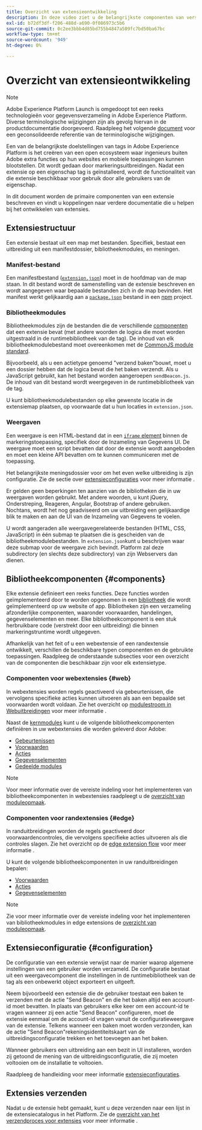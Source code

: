 ```yaml
---
title: Overzicht van extensieontwikkeling
description: In deze video ziet u de belangrijkste componenten van verschillende extensietypen en het ontwikkelingsproces voor extensies in Adobe Experience Platform.
exl-id: b72df3df-f206-488d-a690-0f086973c5b6
source-git-commit: 0c2ee3bbb4d85bd755b4847a509fc7bd50ba67bc
workflow-type: tm+mt
source-wordcount: '949'
ht-degree: 0%

---
```


# Overzicht van extensieontwikkeling

>[!NOTE]
>
>Adobe Experience Platform Launch is omgedoopt tot een reeks technologieën voor gegevensverzameling in Adobe Experience Platform. Diverse terminologische wijzigingen zijn als gevolg hiervan in de productdocumentatie doorgevoerd. Raadpleeg het volgende [document](../term-updates.md) voor een geconsolideerde referentie van de terminologische wijzigingen.

Een van de belangrijkste doelstellingen van tags in Adobe Experience Platform is het creëren van een open ecosysteem waar ingenieurs buiten Adobe extra functies op hun websites en mobiele toepassingen kunnen blootstellen. Dit wordt gedaan door markeringsuitbreidingen. Nadat een extensie op een eigenschap tag is geïnstalleerd, wordt de functionaliteit van die extensie beschikbaar voor gebruik door alle gebruikers van de eigenschap.

In dit document worden de primaire componenten van een extensie beschreven en vindt u koppelingen naar verdere documentatie die u helpen bij het ontwikkelen van extensies.

## Extensiestructuur

Een extensie bestaat uit een map met bestanden. Specifiek, bestaat een uitbreiding uit een manifestdossier, bibliotheekmodules, en meningen.

### Manifest-bestand

Een manifestbestand ([`extension.json`](./manifest.md)) moet in de hoofdmap van de map staan. In dit bestand wordt de samenstelling van de extensie beschreven en wordt aangegeven waar bepaalde bestanden zich in de map bevinden. Het manifest werkt gelijkaardig aan a [`package.json`](https://docs.npmjs.com/files/package.json) bestand in een [npm](https://www.npmjs.com/) project.

### Bibliotheekmodules

Bibliotheekmodules zijn de bestanden die de verschillende [componenten](#components) dat een extensie bevat (met andere woorden de logica die moet worden uitgestraald in de runtimebibliotheek van de tag). De inhoud van elk bibliotheekmodulebestand moet overeenkomen met de [CommonJS module standard](https://nodejs.org/api/modules.html#modules-commonjs-modules).

Bijvoorbeeld, als u een actietype genoemd &quot;verzend baken&quot;bouwt, moet u een dossier hebben dat de logica bevat die het baken verzendt. Als u JavaScript gebruikt, kan het bestand worden aangeroepen `sendBeacon.js`. De inhoud van dit bestand wordt weergegeven in de runtimebibliotheek van de tag.

U kunt bibliotheekmodulebestanden op elke gewenste locatie in de extensiemap plaatsen, op voorwaarde dat u hun locaties in `extension.json`.

### Weergaven

Een weergave is een HTML-bestand dat in een [`iframe` element](https://developer.mozilla.org/en-US/docs/Web/HTML/Element/iframe) binnen de markeringstoepassing, specifiek door de Inzameling van Gegevens UI. De weergave moet een script bevatten dat door de extensie wordt aangeboden en moet een kleine API bevatten om te kunnen communiceren met de toepassing.

Het belangrijkste meningsdossier voor om het even welke uitbreiding is zijn configuratie. Zie de sectie over [extensieconfiguraties](#configuration) voor meer informatie .

Er gelden geen beperkingen ten aanzien van de bibliotheken die in uw weergaven worden gebruikt. Met andere woorden, u kunt jQuery, Onderstreping, Reageren, Angular, Bootstrap of andere gebruiken. Nochtans, wordt het nog geadviseerd om uw uitbreiding een gelijkaardige blik te maken en aan de UI van de Inzameling van Gegevens te voelen.

U wordt aangeraden alle weergavegerelateerde bestanden (HTML, CSS, JavaScript) in één submap te plaatsen die is gescheiden van de bibliotheekmodulebestanden. In `extension.json`kunt u beschrijven waar deze submap voor de weergave zich bevindt. Platform zal deze subdirectory (en slechts deze subdirectory) van zijn Webservers dan dienen.

## Bibliotheekcomponenten {#components}

Elke extensie definieert een reeks functies. Deze functies worden geïmplementeerd door te worden opgenomen in een [bibliotheek](../ui/publishing/libraries.md) die wordt geïmplementeerd op uw website of app. Bibliotheken zijn een verzameling afzonderlijke componenten, waaronder voorwaarden, handelingen, gegevenselementen en meer. Elke bibliotheekcomponent is een stuk herbruikbare code (verstrekt door een uitbreiding) die binnen markeringstruntime wordt uitgegeven.

Afhankelijk van het feit of u een webextensie of een randextensie ontwikkelt, verschillen de beschikbare typen componenten en de gebruikte toepassingen. Raadpleeg de onderstaande subsecties voor een overzicht van de componenten die beschikbaar zijn voor elk extensietype.

### Componenten voor webextensies {#web}

In webextensies worden regels geactiveerd via gebeurtenissen, die vervolgens specifieke acties kunnen uitvoeren als aan een bepaalde set voorwaarden wordt voldaan. Zie het overzicht op [modulestroom in Webuitbreidingen](./web/flow.md) voor meer informatie .

Naast de [kernmodules](./web/core.md) kunt u de volgende bibliotheekcomponenten definiëren in uw webextensies die worden geleverd door Adobe:

* [Gebeurtenissen](./web/event-types.md)
* [Voorwaarden](./web/condition-types.md)
* [Acties](./web/action-types.md)
* [Gegevenselementen](./web/data-element-types.md)
* [Gedeelde modules](./web/shared.md)

>[!NOTE]
>
>Voor meer informatie over de vereiste indeling voor het implementeren van bibliotheekcomponenten in webextensies raadpleegt u de [overzicht van moduleopmaak](./web/format.md).

### Componenten voor randextensies {#edge}

In randuitbreidingen worden de regels geactiveerd door voorwaardencontroles, die vervolgens specifieke acties uitvoeren als die controles slagen. Zie het overzicht op de [edge extension flow](./edge/flow.md) voor meer informatie .

U kunt de volgende bibliotheekcomponenten in uw randuitbreidingen bepalen:

* [Voorwaarden](./edge/condition-types.md)
* [Acties](./edge/action-types.md)
* [Gegevenselementen](./edge/data-element-types.md)

>[!NOTE]
>
>Zie voor meer informatie over de vereiste indeling voor het implementeren van bibliotheekmodules in edge extensions de [overzicht van moduleopmaak](./edge/format.md).

## Extensieconfiguratie {#configuration}

De configuratie van een extensie verwijst naar de manier waarop algemene instellingen van een gebruiker worden verzameld. De configuratie bestaat uit een weergavecomponent die instellingen in de runtimebibliotheek van de tag als een onbewerkt object exporteert en uitgeeft.

Neem bijvoorbeeld een extensie die de gebruiker toestaat een baken te verzenden met de actie &quot;Send Beacon&quot; en die het baken altijd een account-id moet bevatten. In plaats van gebruikers elke keer om een account-id te vragen wanneer zij een actie &quot;Send Beacon&quot; configureren, moet de extensie eenmaal om de account-id vragen vanuit de configuratieweergave van de extensie. Telkens wanneer een baken moet worden verzonden, kan de actie &quot;Send Beacon&quot;rekeningsidentiteitskaart van de uitbreidingsconfiguratie trekken en het toevoegen aan het baken.

Wanneer gebruikers een uitbreiding aan een bezit in UI installeren, worden zij getoond de mening van de uitbreidingsconfiguratie, die zij moeten voltooien om de installatie te voltooien.

Raadpleeg de handleiding voor meer informatie [extensieconfiguraties](./configuration.md).

## Extensies verzenden

Nadat u de extensie hebt gemaakt, kunt u deze verzenden naar een lijst in de extensiecatalogus in het Platform. Zie de [overzicht van het verzendproces voor extensies](./submit/overview.md) voor meer informatie .
